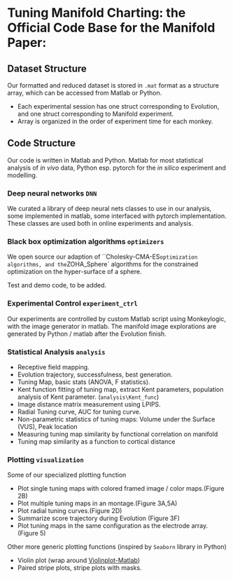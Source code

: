 # Tuning Manifold Charting: the Official Code Base for the Manifold Paper: 


## Dataset Structure
Our formatted and reduced dataset is stored in `.mat` format as a structure array, which can be accessed from Matlab or Python. 

* Each experimental session has one struct corresponding to Evolution, and one struct corresponding to Manifold experiment. 
* Array is organized in the order of experiment time for each monkey. 

## Code Structure
Our code is written in Matlab and Python. Matlab for most statistical analysis of *in vivo* data, Python esp. pytorch for the *in silico* experiment and modelling.

### Deep neural networks `DNN`
We curated a library of deep neural nets classes to use in our analysis, some implemented in matlab, some interfaced with pytorch implementation. These classes are used both in online experiments and analysis. 

### Black box optimization algorithms `optimizers`
We open source our adaption of ``Cholesky-CMA-ES` optimization algorithms, and the `ZOHA_Sphere` algorithms for the constrained optimization on the hyper-surface of a sphere. 

Test and demo code, to be added. 

### Experimental Control `experiment_ctrl`
Our experiments are controlled by custom Matlab script using Monkeylogic, with the image generator in matlab. The manifold image explorations are generated by Python / matlab after the Evolution finish. 

### Statistical Analysis `analysis`
* Receptive field mapping. 
* Evolution trajectory, successfulness, best generation. 
* Tuning Map, basic stats (ANOVA, F statistics).
* Kent function fitting of tuning map, extract Kent parameters, population analysis of Kent parameter. (`analysis\Kent_func`)
* Image distance matrix measurement using LPIPS. 
* Radial Tuning curve, AUC for tuning curve. 
* Non-parametric statistics of tuning maps: Volume under the Surface (VUS), Peak location
* Measuring tuning map similarity by functional correlation on manifold
* Tuning map similarity as a function to cortical distance 

### Plotting `visualization`
Some of our specialized plotting function
* Plot single tuning maps with colored framed image / color maps.(Figure 2B)
* Plot multiple tuning maps in an montage.(Figure 3A,5A)
* Plot radial tuning curves.(Figure 2D)
* Summarize score trajectory during Evolution (Figure 3F)
* Plot tuning maps in the same configuration as the electrode array. (Figure 5)

Other more generic plotting functions (inspired by `Seaborn` library in Python)
* Violin plot (wrap around [Violinplot-Matlab](https://github.com/bastibe/Violinplot-Matlab))
* Paired stripe plots, stripe plots with masks. 

